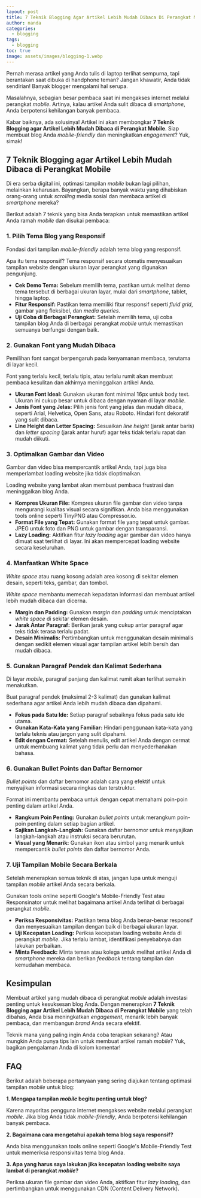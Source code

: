 ```yaml
---
layout: post
title: 7 Teknik Blogging Agar Artikel Lebih Mudah Dibaca Di Perangkat Mobile
author: nanda
categories:
  - blogging
tags:
  - blogging
toc: true
image: assets/images/blogging-1.webp
---
```



Pernah merasa artikel yang Anda tulis di laptop terlihat sempurna, tapi berantakan saat dibuka di handphone teman? Jangan khawatir, Anda tidak sendirian! Banyak blogger mengalami hal serupa.

Masalahnya, sebagian besar pembaca saat ini mengakses internet melalui perangkat _mobile_. Artinya, kalau artikel Anda sulit dibaca di _smartphone_, Anda berpotensi kehilangan banyak pembaca.

Kabar baiknya, ada solusinya! Artikel ini akan membongkar **7 Teknik Blogging agar Artikel Lebih Mudah Dibaca di Perangkat Mobile**. Siap membuat blog Anda _mobile-friendly_ dan meningkatkan _engagement_? Yuk, simak!

## 7 Teknik Blogging agar Artikel Lebih Mudah Dibaca di Perangkat Mobile

Di era serba digital ini, optimasi tampilan _mobile_ bukan lagi pilihan, melainkan keharusan. Bayangkan, berapa banyak waktu yang dihabiskan orang-orang untuk _scrolling_ media sosial dan membaca artikel di _smartphone_ mereka?

Berikut adalah 7 teknik yang bisa Anda terapkan untuk memastikan artikel Anda ramah _mobile_ dan disukai pembaca:

### 1\. Pilih Tema Blog yang Responsif

Fondasi dari tampilan _mobile-friendly_ adalah tema blog yang responsif.

Apa itu tema responsif? Tema responsif secara otomatis menyesuaikan tampilan website dengan ukuran layar perangkat yang digunakan pengunjung.

- **Cek Demo Tema:** Sebelum memilih tema, pastikan untuk melihat demo tema tersebut di berbagai ukuran layar, mulai dari _smartphone_, tablet, hingga laptop.
- **Fitur Responsif:** Pastikan tema memiliki fitur responsif seperti _fluid grid_, gambar yang fleksibel, dan _media queries_.
- **Uji Coba di Berbagai Perangkat:** Setelah memilih tema, uji coba tampilan blog Anda di berbagai perangkat _mobile_ untuk memastikan semuanya berfungsi dengan baik.

### 2\. Gunakan Font yang Mudah Dibaca

Pemilihan font sangat berpengaruh pada kenyamanan membaca, terutama di layar kecil.

Font yang terlalu kecil, terlalu tipis, atau terlalu rumit akan membuat pembaca kesulitan dan akhirnya meninggalkan artikel Anda.

- **Ukuran Font Ideal:** Gunakan ukuran font minimal 16px untuk body text. Ukuran ini cukup besar untuk dibaca dengan nyaman di layar _mobile_.
- **Jenis Font yang Jelas:** Pilih jenis font yang jelas dan mudah dibaca, seperti Arial, Helvetica, Open Sans, atau Roboto. Hindari font dekoratif yang sulit dibaca.
- **Line Height dan Letter Spacing:** Sesuaikan _line height_ (jarak antar baris) dan _letter spacing_ (jarak antar huruf) agar teks tidak terlalu rapat dan mudah diikuti.

### 3\. Optimalkan Gambar dan Video

Gambar dan video bisa mempercantik artikel Anda, tapi juga bisa memperlambat loading website jika tidak dioptimalkan.

Loading website yang lambat akan membuat pembaca frustrasi dan meninggalkan blog Anda.

- **Kompres Ukuran File:** Kompres ukuran file gambar dan video tanpa mengurangi kualitas visual secara signifikan. Anda bisa menggunakan tools online seperti TinyPNG atau Compressor.io.
- **Format File yang Tepat:** Gunakan format file yang tepat untuk gambar. JPEG untuk foto dan PNG untuk gambar dengan transparansi.
- **Lazy Loading:** Aktifkan fitur _lazy loading_ agar gambar dan video hanya dimuat saat terlihat di layar. Ini akan mempercepat loading website secara keseluruhan.

### 4\. Manfaatkan White Space

_White space_ atau ruang kosong adalah area kosong di sekitar elemen desain, seperti teks, gambar, dan tombol.

_White space_ membantu memecah kepadatan informasi dan membuat artikel lebih mudah dibaca dan dicerna.

- **Margin dan Padding:** Gunakan _margin_ dan _padding_ untuk menciptakan _white space_ di sekitar elemen desain.
- **Jarak Antar Paragraf:** Berikan jarak yang cukup antar paragraf agar teks tidak terasa terlalu padat.
- **Desain Minimalis:** Pertimbangkan untuk menggunakan desain minimalis dengan sedikit elemen visual agar tampilan artikel lebih bersih dan mudah dibaca.

### 5\. Gunakan Paragraf Pendek dan Kalimat Sederhana

Di layar _mobile_, paragraf panjang dan kalimat rumit akan terlihat semakin menakutkan.

Buat paragraf pendek (maksimal 2-3 kalimat) dan gunakan kalimat sederhana agar artikel Anda lebih mudah dibaca dan dipahami.

- **Fokus pada Satu Ide:** Setiap paragraf sebaiknya fokus pada satu ide utama.
- **Gunakan Kata-Kata yang Familiar:** Hindari penggunaan kata-kata yang terlalu teknis atau jargon yang sulit dipahami.
- **Edit dengan Cermat:** Setelah menulis, edit artikel Anda dengan cermat untuk membuang kalimat yang tidak perlu dan menyederhanakan bahasa.

### 6\. Gunakan Bullet Points dan Daftar Bernomor

_Bullet points_ dan daftar bernomor adalah cara yang efektif untuk menyajikan informasi secara ringkas dan terstruktur.

Format ini membantu pembaca untuk dengan cepat memahami poin-poin penting dalam artikel Anda.

- **Rangkum Poin Penting:** Gunakan _bullet points_ untuk merangkum poin-poin penting dalam setiap bagian artikel.
- **Sajikan Langkah-Langkah:** Gunakan daftar bernomor untuk menyajikan langkah-langkah atau instruksi secara berurutan.
- **Visual yang Menarik:** Gunakan ikon atau simbol yang menarik untuk mempercantik _bullet points_ dan daftar bernomor Anda.

### 7\. Uji Tampilan Mobile Secara Berkala

Setelah menerapkan semua teknik di atas, jangan lupa untuk menguji tampilan _mobile_ artikel Anda secara berkala.

Gunakan tools online seperti Google's Mobile-Friendly Test atau Responsinator untuk melihat bagaimana artikel Anda terlihat di berbagai perangkat _mobile_.

- **Periksa Responsivitas:** Pastikan tema blog Anda benar-benar responsif dan menyesuaikan tampilan dengan baik di berbagai ukuran layar.
- **Uji Kecepatan Loading:** Periksa kecepatan loading website Anda di perangkat _mobile_. Jika terlalu lambat, identifikasi penyebabnya dan lakukan perbaikan.
- **Minta Feedback:** Minta teman atau kolega untuk melihat artikel Anda di _smartphone_ mereka dan berikan _feedback_ tentang tampilan dan kemudahan membaca.

## Kesimpulan

Membuat artikel yang mudah dibaca di perangkat _mobile_ adalah investasi penting untuk kesuksesan blog Anda. Dengan menerapkan **7 Teknik Blogging agar Artikel Lebih Mudah Dibaca di Perangkat Mobile** yang telah dibahas, Anda bisa meningkatkan _engagement_, menarik lebih banyak pembaca, dan membangun _brand_ Anda secara efektif.

Teknik mana yang paling ingin Anda coba terapkan sekarang? Atau mungkin Anda punya tips lain untuk membuat artikel ramah _mobile_? Yuk, bagikan pengalaman Anda di kolom komentar!

## FAQ

Berikut adalah beberapa pertanyaan yang sering diajukan tentang optimasi tampilan _mobile_ untuk blog:

**1\. Mengapa tampilan _mobile_ begitu penting untuk blog?**

Karena mayoritas pengguna internet mengakses website melalui perangkat _mobile_. Jika blog Anda tidak _mobile-friendly_, Anda berpotensi kehilangan banyak pembaca.

**2\. Bagaimana cara mengetahui apakah tema blog saya responsif?**

Anda bisa menggunakan tools online seperti Google's Mobile-Friendly Test untuk memeriksa responsivitas tema blog Anda.

**3\. Apa yang harus saya lakukan jika kecepatan loading website saya lambat di perangkat _mobile_?**

Periksa ukuran file gambar dan video Anda, aktifkan fitur _lazy loading_, dan pertimbangkan untuk menggunakan CDN (Content Delivery Network).
